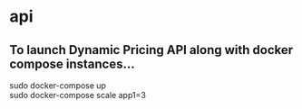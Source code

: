 # api
## To launch Dynamic Pricing API along with docker compose instances...  
sudo docker-compose up  
sudo docker-compose scale app1=3   

